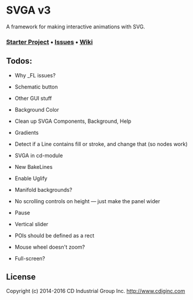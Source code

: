 # SVGA v3
A framework for making interactive animations with SVG.

### [Starter Project](https://github.com/cdig/svg-activity-starter) • [Issues](https://github.com/cdig/svga/issues) • [Wiki](https://github.com/cdig/svga/wiki)

## Todos:

* Why _FL issues?
* Schematic button
* Other GUI stuff
* Background Color
* Clean up SVGA Components, Background, Help
* Gradients

* Detect if a Line contains fill or stroke, and change that (so nodes work)
* SVGA in cd-module
* New BakeLines
* Enable Uglify
* Manifold backgrounds?
* No scrolling controls on height — just make the panel wider
* Pause
* Vertical slider
* POIs should be defined as a rect
* Mouse wheel doesn't zoom?
* Full-screen?

## License
Copyright (c) 2014-2016 CD Industrial Group Inc. http://www.cdiginc.com
